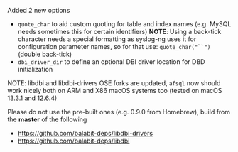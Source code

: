 Added 2 new options

- `quote_char` to aid custom quoting for table and index names (e.g. MySQL needs sometimes this for certain identifiers)
**NOTE**: Using a back-tick character needs a special formatting as syslog-ng uses it for configuration parameter names, so for that use:     `quote_char("``")`  (double back-tick)
- `dbi_driver_dir` to define an optional DBI driver location for DBD initialization

NOTE: libdbi and libdbi-drivers OSE forks are updated, `afsql` now should work nicely both on ARM and X86 macOS systems too (tested on macOS 13.3.1 and 12.6.4)

Please do not use the pre-built ones (e.g. 0.9.0 from Homebrew), build from the **master** of the following
- https://github.com/balabit-deps/libdbi-drivers
- https://github.com/balabit-deps/libdbi

